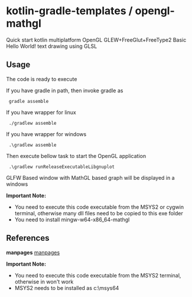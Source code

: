 # kotlin-gradle-templates / opengl-mathgl
Quick start kotlin multiplatform OpenGL GLEW+FreeGlut+FreeType2 Basic Hello World! text drawing using GLSL

## Usage
The code is ready to execute

If you have gradle in path, then invoke gradle as

     gradle assemble

If you have wrapper for linux

     ./gradlew assemble

If you have wrapper for windows

     .\gradlew assemble

Then execute bellow task to start the OpenGL application

     .\gradlew runReleaseExecutableLibgnuplot

GLFW Based window with MathGL based graph will be displayed in a windows

**Important Note:**
  * You need to execute this code executable from the MSYS2 or cygwin terminal, otherwise many dll files need to be copied to this exe folder
  * You need to install mingw-w64-x86_64-mathgl


## References

 **manpages** [manpages](http://www.manpagez.com/info/mathgl/mathgl-1.8/mathgl_441.php)

 **Important Note:**
  * You need to execute this code executable from the MSYS2 terminal, otherwise in won't work
  * MSYS2 needs to be installed as c:\msys64
 